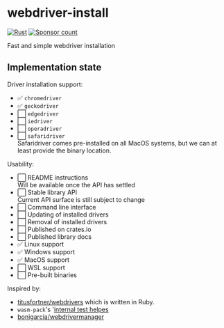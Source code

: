 # webdriver-install

[![Rust](https://github.com/phansch/webdriver-install/workflows/Rust/badge.svg)](https://github.com/phansch/webdriver-install/actions)
[![Sponsor
count](https://img.shields.io/badge/sponsors-4-brightgreen)](https://phansch.net/thanks)

Fast and simple webdriver installation

## Implementation state

Driver installation support:

 * ✅ `chromedriver`
 * ✅ `geckodriver`
 * ⬜ `edgedriver`
 * ⬜ `iedriver`
 * ⬜ `operadriver`
 * ⬜ `safaridriver`  
      Safaridriver comes pre-installed on all MacOS systems, but we can at least
      provide the binary location.

Usability:

 * ⬜ README instructions  
      Will be available once the API has settled
 * ⬜ Stable library API  
      Current API surface is still subject to change
 * ⬜ Command line interface
 * ⬜ Updating of installed drivers
 * ⬜ Removal of installed drivers
 * ⬜ Published on crates.io
 * ⬜ Published library docs
 * ✅ Linux support
 * ✅ Windows support
 * ✅ MacOS support
 * ⬜ WSL support
 * ⬜ Pre-built binaries

Inspired by:

 * [titusfortner/webdrivers](https://github.com/titusfortner/webdrivers/) which is written in Ruby.
 * `wasm-pack`'s '[internal test helpes](https://github.com/rustwasm/wasm-pack/tree/master/src/test/webdriver?rgh-link-date=2021-01-14T06%3A59%3A33Z)
 * [bonigarcia/webdrivermanager](https://github.com/bonigarcia/webdrivermanager)

